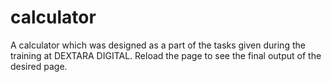 # calculator
A calculator which was designed as a part of the tasks given during the training at DEXTARA DIGITAL.
Reload the page to see the final output of the desired page.
